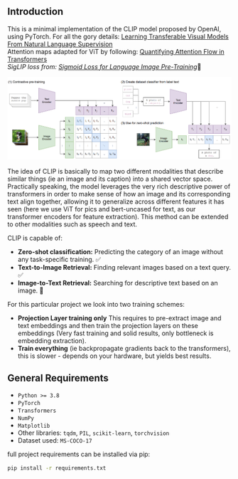 ## Introduction
This is a minimal implementation of the CLIP model proposed by OpenAI, using PyTorch. For all the gory 
details: [Learning Transferable Visual Models From Natural Language 
Supervision](https://arxiv.org/pdf/2103.00020)  
Attention maps adapted for ViT by following: [Quantifying Attention Flow in Transformers](https://arxiv.org/pdf/2005.00928)  
_SigLIP loss from: [Sigmoid Loss for Language Image Pre-Training](https://arxiv.org/pdf/2303.15343)_🚧   

![clip_model](assets/clip_desc.png)


The idea of CLIP is basically to map two different modalities that describe similar things (ie an image and 
its caption) into a shared vector space. Practically speaking, the model leverages the very rich descriptive 
power of transformers in order to make sense of how an image and its corresponding text align together, 
allowing it to generalize across different features it has seen (here we use ViT for pics and bert-uncased 
for text, as our transformer encoders for feature extraction). This method can be extended to other 
modalities such as speech and text.

CLIP is capable of:
- **Zero-shot classification:** Predicting the category of an image without any task-specific training. ✅
- **Text-to-Image Retrieval:** Finding relevant images based on a text query. ✅
- **Image-to-Text Retrieval:** Searching for descriptive text based on an image. 🚧

For this particular project we look into two training schemes:
- **Projection Layer training only** This requires to pre-extract image and text embeddings and then train 
the projection layers on these embeddings (Very fast training and solid results, only bottleneck is 
embedding extraction).
- **Train everything** (ie backpropagate gradients back to the transformers), this is slower - depends on 
your hardware, but yields best results.  

## General Requirements
- `Python >= 3.8`
- `PyTorch`
- `Transformers`
- `NumPy`
- `Matplotlib` 
- Other libraries: `tqdm`, `PIL`, `scikit-learn`, `torchvision`
- Dataset used: `MS-COCO-17`

full project requirements can be installed via pip:
```bash
pip install -r requirements.txt
